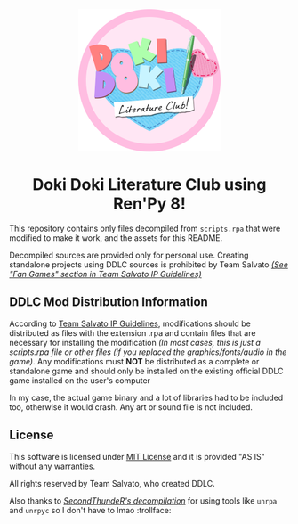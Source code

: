 <div align="center">
 <img src="ddlc_logo.png" width="256px" height="256px" alt="DDLC-Logo">
 <h1>Doki Doki Literature Club using Ren'Py 8!</h1>
</div>

This repository contains only files decompiled from `scripts.rpa` that were modified to make it work, and the assets for this README.

Decompiled sources are provided only for personal use. Creating standalone projects using DDLC sources is prohibited by Team Salvato [*(See "Fan Games" section in Team Salvato IP Guidelines)*](http://teamsalvato.com/ip-guidelines/)

## DDLC Mod Distribution Information

According to [Team Salvato IP Guidelines](http://teamsalvato.com/ip-guidelines/), modifications should be distributed as files with the extension .rpa and contain files that are necessary for installing the modification *(In most cases, this is just a scripts.rpa file or other files (if you replaced the graphics/fonts/audio in the game)*. Any modifications must **NOT** be distributed as a complete or standalone game and should only be installed on the existing official DDLC game installed on the user's computer

In my case, the actual game binary and a lot of libraries had to be included too, otherwise it would crash. Any art or sound file is not included.

## License

This software is licensed under [MIT License](https://github.com/SecondThundeR/DokiDoki-RenPy/blob/your-reality/LICENSE) and it is provided "AS IS" without any warranties.

All rights reserved by Team Salvato, who created DDLC.

Also thanks to [*SecondThundeR's decompilation*](https://github.com/SecondThundeR/DokiDoki-RenPy/) for using tools like `unrpa` and `unrpyc` so I don't have to lmao :trollface:
